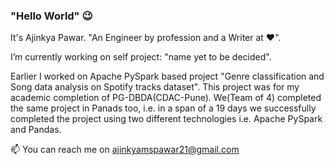 ### "Hello World" 😉 
It's Ajinkya Pawar. 
"An Engineer by profession and a Writer at ❤️".

I’m currently working on self project: "name yet to be decided". 

Earlier I worked on Apache PySpark based project "Genre classification and Song data analysis on Spotify tracks dataset". 
This project was for my academic completion of PG-DBDA(CDAC-Pune). We(Team of 4) completed the same project in Panads too, i.e.
in a span of a 19 days we successfully completed the project using two different technologies i.e. Apache PySpark and Pandas. 

📫 You can reach me on ajinkyamspawar21@gmail.com 


<!--
**ajinkyamspawar21/ajinkyamspawar21** is a ✨ _special_ ✨ repository because its `README.md` (this file) appears on your GitHub profile.

Here are some ideas to get you started:

- 🔭 I’m currently working on ...
- 🌱 I’m currently learning ...
- 👯 I’m looking to collaborate on ...
- 🤔 I’m looking for help with ...
- 💬 Ask me about ...
- 📫 How to reach me: ...
- 😄 Pronouns: ...
- ⚡ Fun fact: ...
-->
